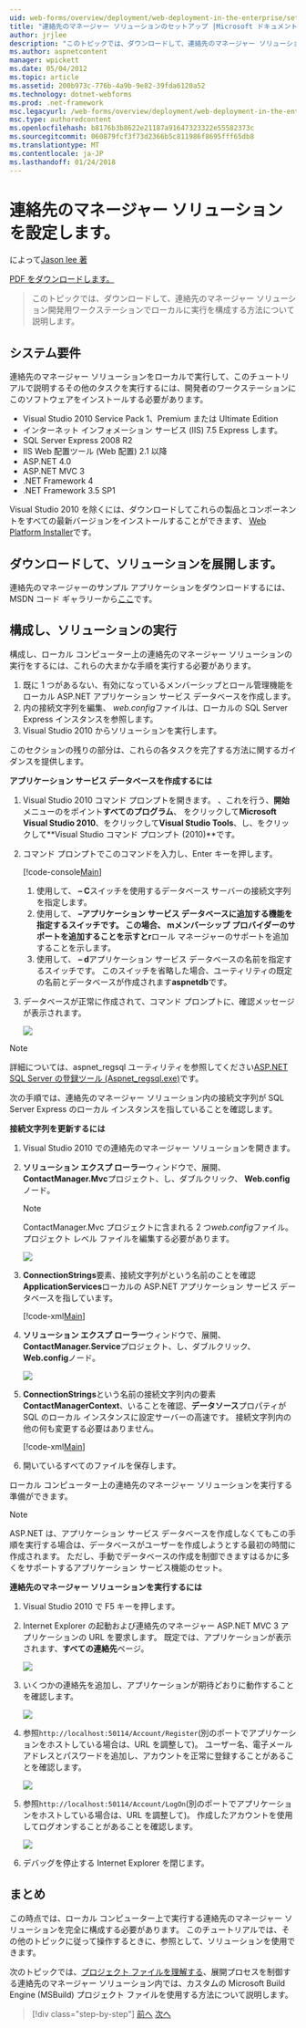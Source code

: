 ```yaml
---
uid: web-forms/overview/deployment/web-deployment-in-the-enterprise/setting-up-the-contact-manager-solution
title: "連絡先のマネージャー ソリューションのセットアップ |Microsoft ドキュメント"
author: jrjlee
description: "このトピックでは、ダウンロードして、連絡先のマネージャー ソリューション開発用ワークステーションでローカルに実行を構成する方法について説明します。"
ms.author: aspnetcontent
manager: wpickett
ms.date: 05/04/2012
ms.topic: article
ms.assetid: 200b973c-776b-4a9b-9e82-39fda6120a52
ms.technology: dotnet-webforms
ms.prod: .net-framework
msc.legacyurl: /web-forms/overview/deployment/web-deployment-in-the-enterprise/setting-up-the-contact-manager-solution
msc.type: authoredcontent
ms.openlocfilehash: b8176b3b8622e21187a91647323322e55582373c
ms.sourcegitcommit: 060879fcf3f73d2366b5c811986f8695fff65db8
ms.translationtype: MT
ms.contentlocale: ja-JP
ms.lasthandoff: 01/24/2018
---
```

<a name="setting-up-the-contact-manager-solution"></a>連絡先のマネージャー ソリューションを設定します。
====================
によって[Jason lee 著](https://github.com/jrjlee)

[PDF をダウンロードします。](https://msdnshared.blob.core.windows.net/media/MSDNBlogsFS/prod.evol.blogs.msdn.com/CommunityServer.Blogs.Components.WeblogFiles/00/00/00/63/56/8130.DeployingWebAppsInEnterpriseScenarios.pdf)

> このトピックでは、ダウンロードして、連絡先のマネージャー ソリューション開発用ワークステーションでローカルに実行を構成する方法について説明します。


## <a name="system-requirements"></a>システム要件

連絡先のマネージャー ソリューションをローカルで実行して、このチュートリアルで説明するその他のタスクを実行するには、開発者のワークステーションにこのソフトウェアをインストールする必要があります。

- Visual Studio 2010 Service Pack 1、Premium または Ultimate Edition
- インターネット インフォメーション サービス (IIS) 7.5 Express します。
- SQL Server Express 2008 R2
- IIS Web 配置ツール (Web 配置) 2.1 以降
- ASP.NET 4.0
- ASP.NET MVC 3
- .NET Framework 4
- .NET Framework 3.5 SP1

Visual Studio 2010 を除くには、ダウンロードしてこれらの製品とコンポーネントをすべての最新バージョンをインストールすることができます、 [Web Platform Installer](https://go.microsoft.com/?linkid=9805118)です。

## <a name="download-and-extract-the-solution"></a>ダウンロードして、ソリューションを展開します。

連絡先のマネージャーのサンプル アプリケーションをダウンロードするには、MSDN コード ギャラリーから[ここ](https://code.msdn.microsoft.com/Deploying-Web-Applications-9d9093c0)です。

## <a name="configure-and-run-the-solution"></a>構成し、ソリューションの実行

構成し、ローカル コンピューター上の連絡先のマネージャー ソリューションの実行をするには、これらの大まかな手順を実行する必要があります。

1. 既に 1 つがあるない、有効になっているメンバーシップとロール管理機能をローカル ASP.NET アプリケーション サービス データベースを作成します。
2. 内の接続文字列を編集、 *web.config*ファイルは、ローカルの SQL Server Express インスタンスを参照します。
3. Visual Studio 2010 からソリューションを実行します。

このセクションの残りの部分は、これらの各タスクを完了する方法に関するガイダンスを提供します。

**アプリケーション サービス データベースを作成するには**

1. Visual Studio 2010 コマンド プロンプトを開きます。 、これを行う、**開始** メニューのをポイント**すべてのプログラム**、 をクリックして**Microsoft Visual Studio 2010**、をクリックして**Visual Studio Tools**、し、をクリックして**Visual Studio コマンド プロンプト (2010)**です。
2. コマンド プロンプトでこのコマンドを入力し、Enter キーを押します。

    [!code-console[Main](setting-up-the-contact-manager-solution/samples/sample1.cmd)]

    1. 使用して、 **– C**スイッチを使用するデータベース サーバーの接続文字列を指定します。
    2. 使用して、 **–**アプリケーション サービス データベースに追加する機能を指定するスイッチです。 この場合、 **m**メンバーシップ プロバイダーのサポートを追加することを示すと**r**ロール マネージャーのサポートを追加することを示します。
    3. 使用して、 **– d**アプリケーション サービス データベースの名前を指定するスイッチです。 このスイッチを省略した場合、ユーティリティの既定の名前とデータベースが作成されます**aspnetdb**です。
3. データベースが正常に作成されて、コマンド プロンプトに、確認メッセージが表示されます。

    ![](setting-up-the-contact-manager-solution/_static/image1.png)

> [!NOTE]
> 詳細については、aspnet\_regsql ユーティリティを参照してください[ASP.NET SQL Server の登録ツール (Aspnet\_regsql.exe)](https://msdn.microsoft.com/library/ms229862(v=vs.100).aspx)です。


次の手順では、連絡先のマネージャー ソリューション内の接続文字列が SQL Server Express のローカル インスタンスを指していることを確認します。

**接続文字列を更新するには**

1. Visual Studio 2010 での連絡先のマネージャー ソリューションを開きます。
2. **ソリューション エクスプ ローラー**ウィンドウで、展開、 **ContactManager.Mvc**プロジェクト、し、ダブルクリック、 **Web.config**ノード。

    > [!NOTE]
    > ContactManager.Mvc プロジェクトに含まれる 2 つ*web.config*ファイル。 プロジェクト レベル ファイルを編集する必要があります。

    ![](setting-up-the-contact-manager-solution/_static/image2.png)
3. **ConnectionStrings**要素、接続文字列がという名前のことを確認**ApplicationServices**ローカルの ASP.NET アプリケーション サービス データベースを指しています。

    [!code-xml[Main](setting-up-the-contact-manager-solution/samples/sample2.xml)]
4. **ソリューション エクスプ ローラー**ウィンドウで、展開、 **ContactManager.Service**プロジェクト、し、ダブルクリック、 **Web.config**ノード。

    ![](setting-up-the-contact-manager-solution/_static/image3.png)
5. **ConnectionStrings**という名前の接続文字列内の要素**ContactManagerContext**、いることを確認、**データソース**プロパティが SQL のローカル インスタンスに設定サーバーの高速です。 接続文字列内の他の何も変更する必要はありません。

    [!code-xml[Main](setting-up-the-contact-manager-solution/samples/sample3.xml)]
6. 開いているすべてのファイルを保存します。

ローカル コンピューター上の連絡先のマネージャー ソリューションを実行する準備ができます。

> [!NOTE]
> ASP.NET は、アプリケーション サービス データベースを作成しなくてもこの手順を実行する場合は、データベースがユーザーを作成しようとする最初の時間に作成されます。 ただし、手動でデータベースの作成を制御できますはるかに多くをサポートするアプリケーション サービス機能のセット。


**連絡先のマネージャー ソリューションを実行するには**

1. Visual Studio 2010 で F5 キーを押します。
2. Internet Explorer の起動および連絡先のマネージャー ASP.NET MVC 3 アプリケーションの URL を要求します。 既定では、アプリケーションが表示されます、**すべての連絡先**ページ。

    ![](setting-up-the-contact-manager-solution/_static/image4.png)
3. いくつかの連絡先を追加し、アプリケーションが期待どおりに動作することを確認します。

    ![](setting-up-the-contact-manager-solution/_static/image5.png)
4. 参照`http://localhost:50114/Account/Register`(別のポートでアプリケーションをホストしている場合は、URL を調整して)。 ユーザー名、電子メール アドレスとパスワードを追加し、アカウントを正常に登録することがあることを確認します。

    ![](setting-up-the-contact-manager-solution/_static/image6.png)
5. 参照`http://localhost:50114/Account/LogOn`(別のポートでアプリケーションをホストしている場合は、URL を調整して)。 作成したアカウントを使用してログオンすることがあることを確認します。

    ![](setting-up-the-contact-manager-solution/_static/image7.png)
6. デバッグを停止する Internet Explorer を閉じます。

## <a name="conclusion"></a>まとめ

この時点では、ローカル コンピューター上で実行する連絡先のマネージャー ソリューションを完全に構成する必要があります。 このチュートリアルでは、その他のトピックに従って操作するときに、参照として、ソリューションを使用できます。

次のトピックでは、[プロジェクト ファイルを理解する](understanding-the-project-file.md)、展開プロセスを制御する連絡先のマネージャー ソリューション内では、カスタムの Microsoft Build Engine (MSBuild) プロジェクト ファイルを使用する方法について説明します。

>[!div class="step-by-step"]
[前へ](the-contact-manager-solution.md)
[次へ](understanding-the-project-file.md)
